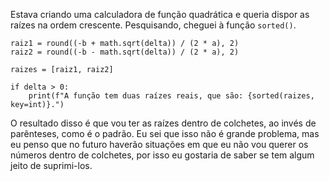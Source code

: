Estava criando uma calculadora de função quadrática e queria dispor as raízes na ordem crescente. Pesquisando, cheguei à função `sorted()`.

    raiz1 = round((-b + math.sqrt(delta)) / (2 * a), 2)
	raiz2 = round((-b - math.sqrt(delta)) / (2 * a), 2)

	raizes = [raiz1, raiz2]

    if delta > 0:
    	print(f"A função tem duas raízes reais, que são: {sorted(raizes, key=int)}.")

O resultado disso é que vou ter as raízes dentro de colchetes, ao invés de parênteses, como é o padrão. Eu sei que isso não é grande problema, mas eu penso que no futuro haverão situações em que eu não vou querer os números dentro de colchetes, por isso eu gostaria de saber se tem algum jeito de suprimi-los.
